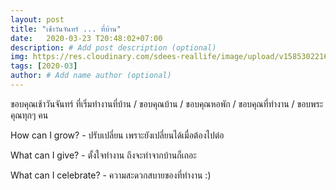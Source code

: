 ```yaml
---
layout: post
title: "เช้าวันจันทร์ ... ที่บ้าน"
date:   2020-03-23 T20:48:02+07:00
description: # Add post description (optional)
img: https://res.cloudinary.com/sdees-reallife/image/upload/v1585302216/IMG_1290.jpg # Add image post (optional)
tags: [2020-03]
author: # Add name author (optional)
---
```

ขอบคุณเช้าวันจันทร์ ที่เริ่มทำงานที่บ้าน / ขอบคุณบ้าน / ขอบคุณหอพัก / ขอบคุณที่ทำงาน / ขอบพระคุณทุกๆ คน

<i class="fa fa-child" style="color:plum"></i>

How can I grow? - ปรับเปลี่ยน เพราะยังเปลี่ยนได้เมื่อต้องไปต่อ

What can I give? - ตั้งใจทำงาน ถึงจะทำจากบ้านก็เถอะ

What can I celebrate? - ความสะดวกสบายของที่ทำงาน :)
